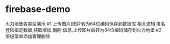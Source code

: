 # firebase-demo
火力地堡各类型演示
#1
上传图片(图片转为64位编码保存到数据库
相关逻辑
匿名登陆指定数据,获取增加,删除,信息,上传图片后转为64位编码储存到火力地堡
#2
层级菜单添加管理删除
